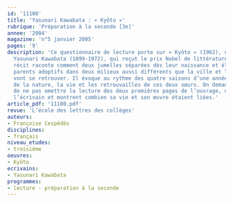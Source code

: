 ```yaml
---
id: '11100'
title: 'Yasunari Kawabata : « Kyôto »'
rubrique: 'Préparation à la seconde [3e]'
annee: '2004'
magazine: 'n°5 janvier 2005'
pages: '9'
description: 'Ce questionnaire de lecture porte sur « Kyôto » (1962), un roman de
  Yasunari Kawabata (1899-1972), qui reçut le prix Nobel de littérature en 1968. Ce
  récit raconte comment deux jumelles séparées dès leur naissance et élevées par des
  parents adoptifs dans deux milieux aussi différents que la ville et la montagne
  vont se retrouver. Il évoque au rythme des quatre saisons d’une année, et de l’évolution
  de la nature, la vie et les retrouvailles de ces deux sœurs. On demande aux élèves
  de ne pas omettre la lecture des deux premières pages de l’ouvrage, qui concernent
  l’écrivain et montrent combien sa vie et son œuvre étaient liées.'
article_pdf: '11100.pdf'
revue: 'L’école des lettres des collèges'
auteurs:
- Françoise Cespédès
disciplines:
- français
niveau_etudes:
- troisième
oeuvres:
- Kyôto
ecrivains:
- Yasunari Kawabata
programmes:
- lecture - préparation à la seconde
---
```

